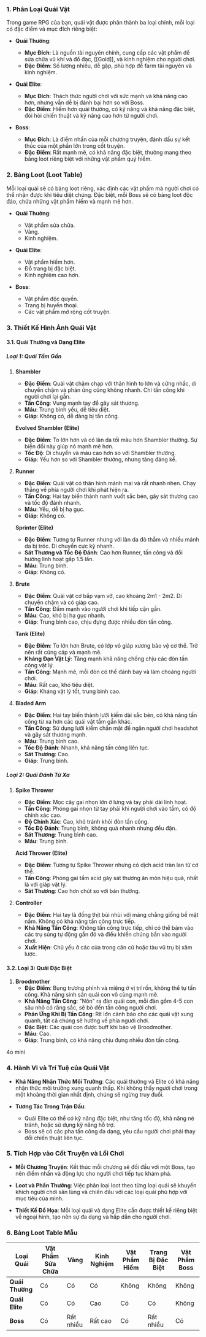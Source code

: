 ### **1. Phân Loại Quái Vật**

Trong game RPG của bạn, quái vật được phân thành ba loại chính, mỗi loại có đặc điểm và mục đích riêng biệt:

- **Quái Thường**:
    
    - **Mục Đích**: Là nguồn tài nguyên chính, cung cấp các vật phẩm để sửa chữa vũ khí và đồ đạc, [[Gold]], và kinh nghiệm cho người chơi.
    - **Đặc Điểm**: Số lượng nhiều, dễ gặp, phù hợp để farm tài nguyên và kinh nghiệm.
- **Quái Elite**:
    
    - **Mục Đích**: Thách thức người chơi với sức mạnh và khả năng cao hơn, nhưng vẫn dễ bị đánh bại hơn so với Boss.
    - **Đặc Điểm**: Hiếm hơn quái thường, có kỹ năng và khả năng đặc biệt, đòi hỏi chiến thuật và kỹ năng cao hơn từ người chơi.
- **Boss**:
    
    - **Mục Đích**: Là điểm nhấn của mỗi chương truyện, đánh dấu sự kết thúc của một phần lớn trong cốt truyện.
    - **Đặc Điểm**: Rất mạnh mẽ, có khả năng đặc biệt, thường mang theo bảng loot riêng biệt với những vật phẩm quý hiếm.

### **2. Bảng Loot (Loot Table)**

Mỗi loại quái sẽ có bảng loot riêng, xác định các vật phẩm mà người chơi có thể nhận được khi tiêu diệt chúng. Đặc biệt, mỗi Boss sẽ có bảng loot độc đáo, chứa những vật phẩm hiếm và mạnh mẽ hơn.

- **Quái Thường**:
    
    - Vật phẩm sửa chữa.
    - Vàng.
    - Kinh nghiệm.
- **Quái Elite**:
    
    - Vật phẩm hiếm hơn.
    - Đồ trang bị đặc biệt.
    - Kinh nghiệm cao hơn.
- **Boss**:
    
    - Vật phẩm độc quyền.
    - Trang bị huyền thoại.
    - Các vật phẩm mở rộng cốt truyện.

### **3. Thiết Kế Hình Ảnh Quái Vật**

#### **3.1. Quái Thường và Dạng Elite**

##### **Loại 1: Quái Tầm Gần**

1. **Shambler**
    
    - **Đặc Điểm**: Quái vật chậm chạp với thân hình to lớn và cứng nhắc, di chuyển chậm và phản ứng cũng không nhanh. Chỉ tấn công khi người chơi lại gần.
    - **Tấn Công**: Vung mạnh tay để gây sát thương.
    - **Máu**: Trung bình yếu, dễ tiêu diệt.
    - **Giáp**: Không có, dễ dàng bị tấn công.
    
    **Evolved Shambler (Elite)**
    
    - **Đặc Điểm**: To lớn hơn và có làn da tối màu hơn Shambler thường. Sự biến đổi này giúp nó mạnh mẽ hơn.
    - **Tốc Độ**: Di chuyển và máu cao hơn so với Shambler thường.
    - **Giáp**: Yếu hơn so với Shambler thường, nhưng tăng đáng kể.
2. **Runner**
    
    - **Đặc Điểm**: Quái vật có thân hình mảnh mai và rất nhanh nhẹn. Chạy thẳng về phía người chơi khi phát hiện ra.
    - **Tấn Công**: Hai tay biến thành nanh vuốt sắc bén, gây sát thương cao và tốc độ đánh nhanh.
    - **Máu**: Yếu, dễ bị hạ gục.
    - **Giáp**: Không có.
    
    **Sprinter (Elite)**
    
    - **Đặc Điểm**: Tương tự Runner nhưng với làn da đỏ thẫm và nhiều mảnh da bị tróc. Di chuyển cực kỳ nhanh.
    - **Sát Thương và Tốc Độ Đánh**: Cao hơn Runner, tấn công và đổi hướng linh hoạt gấp 1.5 lần.
    - **Máu**: Trung bình.
    - **Giáp**: Không có.
3. **Brute**
    
    - **Đặc Điểm**: Quái vật cơ bắp vạm vỡ, cao khoảng 2m1 - 2m2. Di chuyển chậm và có giáp cao.
    - **Tấn Công**: Đấm mạnh vào người chơi khi tiếp cận gần.
    - **Máu**: Cao, khó bị hạ gục nhanh.
    - **Giáp**: Trung bình cao, chịu đựng được nhiều đòn tấn công.
    
    **Tank (Elite)**
    
    - **Đặc Điểm**: To lớn hơn Brute, có lớp vỏ giáp xương bảo vệ cơ thể. Trở nên rất cứng cáp và mạnh mẽ.
    - **Kháng Đạn Vật Lý**: Tăng mạnh khả năng chống chịu các đòn tấn công vật lý.
    - **Tấn Công**: Mạnh mẽ, mỗi đòn có thể đánh bay và làm choáng người chơi.
    - **Máu**: Rất cao, khó tiêu diệt.
    - **Giáp**: Kháng vật lý tốt, trung bình cao.
4. **Bladed Arm**
    
    - **Đặc Điểm**: Hai tay biến thành lưỡi kiếm dài sắc bén, có khả năng tấn công từ xa hơn các quái vật tầm gần khác.
    - **Tấn Công**: Sử dụng lưỡi kiếm chắn mặt để ngăn người chơi headshot và gây sát thương mạnh.
    - **Máu**: Trung bình cao.
    - **Tốc Độ Đánh**: Nhanh, khả năng tấn công liên tục.
    - **Sát Thương**: Cao.
    - **Giáp**: Trung bình.

##### **Loại 2: Quái Đánh Từ Xa**

1. **Spike Thrower**
    
    - **Đặc Điểm**: Mọc cây gai nhọn lớn ở lưng và tay phải dài linh hoạt.
    - **Tấn Công**: Phóng gai nhọn từ tay phải khi người chơi vào tầm, có độ chính xác cao.
    - **Độ Chính Xác**: Cao, khó tránh khỏi đòn tấn công.
    - **Tốc Độ Đánh**: Trung bình, không quá nhanh nhưng đều đặn.
    - **Sát Thương**: Trung bình cao.
    - **Máu**: Trung bình.
    
    **Acid Thrower (Elite)**
    
    - **Đặc Điểm**: Tương tự Spike Thrower nhưng có dịch acid tràn lan từ cơ thể.
    - **Tấn Công**: Phóng gai tẩm acid gây sát thương ăn mòn hiệu quả, nhất là với giáp vật lý.
    - **Sát Thương**: Cao hơn chút so với bản thường.
2. **Controller**
    
    - **Đặc Điểm**: Hai tay là đống thịt bùi nhùi với màng chằng giống bề mặt nấm. Không có khả năng tấn công trực tiếp.
    - **Khả Năng Tấn Công**: Không tấn công trực tiếp, chỉ có thể bám vào các trụ súng tự động gần đó và điều khiển chúng bắn vào người chơi.
    - **Xuất Hiện**: Chủ yếu ở các cửa trong căn cứ hoặc tàu vũ trụ bị xâm lược.

#### **3.2. Loại 3: Quái Đặc Biệt**

1. **Broodmother**
    - **Đặc Điểm**: Bụng trương phình và miệng ở vị trí rốn, không thể tự tấn công. Khả năng sinh sản quái con vô cùng mạnh mẽ.
    - **Khả Năng Tấn Công**: "Nôn" ra đàn quái con, mỗi đàn gồm 4-5 con sâu nhỏ có răng sắc, sẽ bò đến tấn công người chơi.
    - **Phản Ứng Khi Bị Tấn Công**: Rít lớn cảnh báo cho các quái vật xung quanh, tất cả chúng sẽ hướng về phía người chơi.
    - **Đặc Biệt**: Các quái con được buff khi bảo vệ Broodmother.
    - **Máu**: Cao.
    - **Giáp**: Trung bình, có khả năng chịu đựng nhiều đòn tấn công.

4o mini

### **4. Hành Vi và Trí Tuệ của Quái Vật**

- **Khả Năng Nhận Thức Môi Trường**: Các quái thường và Elite có khả năng nhận thức môi trường xung quanh thấp. Khi không thấy người chơi trong một khoảng thời gian nhất định, chúng sẽ ngừng truy đuổi.
    
- **Tương Tác Trong Trận Đấu**:
    
    - Quái Elite có thể có kỹ năng đặc biệt, như tăng tốc độ, khả năng né tránh, hoặc sử dụng kỹ năng hỗ trợ.
    - Boss sẽ có các pha tấn công đa dạng, yêu cầu người chơi phải thay đổi chiến thuật liên tục.

### **5. Tích Hợp vào Cốt Truyện và Lối Chơi**

- **Mỗi Chương Truyện**: Kết thúc mỗi chương sẽ đối đầu với một Boss, tạo nên điểm nhấn và động lực cho người chơi tiếp tục khám phá.
    
- **Loot và Phần Thưởng**: Việc phân loại loot theo từng loại quái sẽ khuyến khích người chơi săn lùng và chiến đấu với các loại quái phù hợp với mục tiêu của mình.
    
- **Thiết Kế Đồ Họa**: Mỗi loại quái và dạng Elite cần được thiết kế riêng biệt về ngoại hình, tạo nên sự đa dạng và hấp dẫn cho người chơi.
    

### **6. Bảng Loot Table Mẫu**

| Loại Quái       | Vật Phẩm Sửa Chữa | Vàng      | Kinh Nghiệm | Vật Phẩm Hiếm | Trang Bị Đặc Biệt | Vật Phẩm Boss |
| --------------- | ----------------- | --------- | ----------- | ------------- | ----------------- | ------------- |
| **Quái Thường** | Có                | Có        | Có          | Không         | Không             | Không         |
| **Quái Elite**  | Có                | Có        | Cao         | Có            | Có                | Không         |
| **Boss**        | Có                | Rất nhiều | Rất cao     | Có            | Rất nhiều         | Có            |